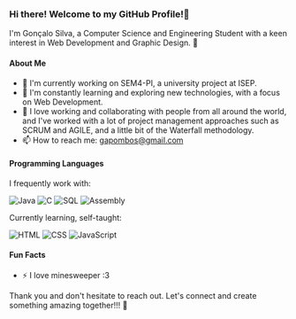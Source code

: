 ### Hi there! Welcome to my GitHub Profile!👋

   I'm Gonçalo Silva, a Computer Science and Engineering Student with a keen interest in Web Development and Graphic Design. 🚀
   
#### About Me

   - 🔭 I'm currently working on SEM4-PI, a university project at ISEP.
   - 🌱 I'm constantly learning and exploring new technologies, with a focus on Web Development.
   - 🤝 I love working and collaborating with people from all around the world, and I've worked with a lot of project management approaches such as SCRUM and AGILE, and a little bit of the Waterfall methodology.
   - 📫  How to reach me: gapombos@gmail.com

#### Programming Languages

I frequently work with:

![Java](https://img.shields.io/badge/Java-007396?style=flat&logo=java&logoColor=white)
![C](https://img.shields.io/badge/C-00599C?style=flat&logo=c&logoColor=white)
![SQL](https://img.shields.io/badge/SQL-4479A1?style=flat&logo=postgresql&logoColor=white)
![Assembly](https://img.shields.io/badge/Assembly-6E4C13?style=flat&logo=assemblyscript&logoColor=white) 

Currently learning, self-taught: 

![HTML](https://img.shields.io/badge/HTML-239120?style=for-the-badge&logo=html5&logoColor=white)
![CSS](https://img.shields.io/badge/CSS-239120?&style=for-the-badge&logo=css3&logoColor=white)
![JavaScript](https://img.shields.io/badge/JavaScript-F7DF1E?style=flat&logo=javascript&logoColor=black)


#### Fun Facts

   - ⚡ I love minesweeper :3

Thank you and don't hesitate to reach out. Let's connect and create something amazing together!!! 🌟
